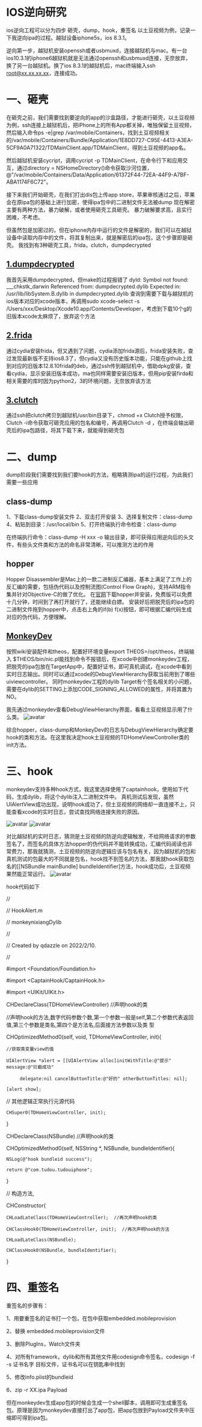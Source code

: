 # IOS逆向研究
ios逆向工程可以分为四步
砸壳，dump，hook，重签名
以土豆视频为例，记录一下我逆向ipa的过程。越狱设备iphone5s，ios 8.3.1。

逆向第一步，越狱机安装openssh或者usbmuxd，连接越狱机与mac。有一台ios10.3.1的iphone6越狱机就是无法通过openssh和usbmuxd连接，无奈放弃，换了另一台越狱机。换了ios 8.3.1的越狱机后，mac终端输入ssh root@xx.xx.xx.xx，连接成功。

# 一、砸壳

在砸壳之前，我们需要找到要逆向的app的沙盒路径，才能进行砸壳，以土豆视频为例，ssh连接上越狱机后，把iPhone上的所有App都关掉，唯独保留土豆视频，然后输入命令ps -e|grep /var/mobile/Containers，找到土豆视频相关的/var/mobile/Containers/Bundle/Application/1E8DD727-C95E-4413-A3EA-5CF9A0A71322/TDMainClient.app/TDMainClient，得到土豆视频的app名。

然后越狱机安装cycript，调用cycript -p TDMainClient，在命令行下和应用交互，通过directory = NSHomeDirectory()命令获取沙河位置，@"/var/mobile/Containers/Data/Application/61372F44-72EA-44F9-A7BF-ABA1174F6C72"。

接下来我们开始砸壳，在我们打出dis包上传app store，苹果审核通过之后，苹果会在原ipa包的基础上进行加密，使得ipa包中的二进制文件无法被dump
现在解密主要有两种方法，暴力破解，或者使用砸壳工具砸壳。
暴力破解要求高，且实行困难，不考虑。

但虽然包是加密过的，但在iphone内存中运行的文件是解密的，我们可以在越狱设备中读取内存中的文件，将其复制出来，就是解密后的ipa包，这个步骤即是砸壳。
我找到有3种砸壳工具，frida，clutch，dumpdecrypted
## [1.dumpdecrypted](https://github.com/stefanesser/dumpdecrypted)
我首先采用dumpdecrypted，但make的过程报错了
dyld: Symbol not found: ___chkstk_darwin
  Referenced from: dumpdecrypted.dylib
  Expected in: /usr/lib/libSystem.B.dylib
 in dumpdecrypted.dylib
 查询到需要下载与越狱机的ios版本对应的xcode版本，再调用sudo xcode-select -s /Users/xxx/Desktop/Xcode10.app/Contents/Developer，考虑到下载10个g的旧版本xcode太麻烦了，放弃这个方法

## [2.frida](https://github.com/frida/frida)
通过cydia安装frida，但又遇到了问题，cydia添加frida源后，frida安装失败，查过发现最新版不支持ios8.3了，但cydia又没有历史版本功能，只能在github上找到对应的旧版本12.8.10frida的deb，通过ssh传到越狱机中，借助dpkg安装，查看cydia，显示安装旧版本成功，ma也同样需要安装旧版本，但用pip安装firda和相关需要的库时因为python2，3的环境问题，无奈放弃该方法

## [3.clutch](https://github.com/KJCracks/Clutch)
通过ssh把clutch拷贝到越狱机/usr/bin目录下，chmod +x Clutch授予权限，Clutch -i命令获取可砸壳应用的包名和编号，再调用Clutch -d <bundleid or number>，在终端会输出砸壳后的ipa包路径，将其下载下来，就能得到砸壳包

# 二、dump

dump阶段我们需要找到我们要hook的方法，粗略猜测ipa的运行过程，为此我们需要一些应用

## class-dump
1、下载class-dump安装文件
2、双击打开安装
3、选择复制文件：class-dump
4、粘贴到目录：/usr/local/bin
5、打开终端执行命令检查：class-dump

在终端执行命令：class-dump -H xxx -o 输出目录，即可获得应用逆向后的头文件，有些头文件类和方法的命名非常清晰，可以推测方法的作用

## hopper
Hopper Disassembler是Mac上的一款二进制反汇编器，基本上满足了工作上的反汇编的需要，包括伪代码以及控制流图(Control Flow Graph)，支持ARM指令集并针对Objective-C的做了优化。
在[官网](https://www.hopperapp.com)下载hopper并安装，免费版可以免费十几分钟，时间到了再打开就行了，还能继续白嫖。
安装好后把脱壳后的ipa包的二进制文件拖到hopper中，点击右上角的if(b) f(x)按钮，即可根据汇编代码生成对应的伪代码，方便理解。

## [MonkeyDev](https://github.com/AloneMonkey/MonkeyDev)
按照wiki安装配件和theos，配置好环境变量export THEOS=/opt/theos，终端输入 $THEOS/bin/nic.pl能找到命令不报错后，在xcode中创建monkeydev工程，把脱壳的ipa包放在TargetApp中，配置好证书，即可真机调试，在xcode中看到实时日志输出。同时可以通过xcode的DebugViewHierarchy获取当前用到了哪些uiviewcontroller。
同时monkeydev工程的dylib Target有个签名相关的小问题，需要在dylib的SETTING上添加CODE_SIGNING_ALLOWED的属性，并将其置为NO。

我先通过monkeydev查看DebugViewHierarchy界面，看看土豆视频显示用了什么类。
![avatar](/image/TDHomeViewController.jpg)


综合hopper，class-dump和MonkeyDev的日志与DebugViewHierarchy确定要hook的类和方法。在这里我决定hook土豆视频的TDHomeViewController类的init方法。
# 三、hook
monkeydev支持多种hook方式，我这里选择使用了captainhook，使用如下代码，生成dylib，将这个dylib注入二进制文件中。
真机测试后发现，虽然UIAlertView成功出现，说明hook成功了，但土豆视频的网络却一直连接不上，只能查看xcode的实时日志，尝试查找网络连接失败的原因。

![avatar](/image/fail_sys_protoparam_missed.jpg)
![avatar](/image/x-sign.jpg)

对比越狱机的实时日志，猜测是土豆视频的防逆向逻辑触发，不给网络请求的参数签名了，而签名的具体方法hopper的伪代码并不能转换成功，汇编代码阅读也非常费力，那我就猜测，土豆视频的防逆向逻辑应该与包名有关，因为越狱机的包和真机测试的包最大的不同就是包名，hook找不到签名的方法，那我就hook获取包名的[[NSBundle mainBundle] bundleIdentifier]方法，hook成功后，土豆视频果然能正常运行。
![avatar](/image/hooksuccess.jpg)

hook代码如下

//

//  HookAlert.m

//  monkeynixiangDylib

//

//  Created by qdazzle on 2022/2/10.

//



#import <Foundation/Foundation.h>

#import <CaptainHook/CaptainHook.h>

#import <UIKit/UIKit.h>

CHDeclareClass(TDHomeViewController)   //声明hook的类

//声明hook的方法,数字代码参数个数,第一个参数一般是self,第二个参数代表返回值,第三个参数是类名,第四个是方法名,后面接方法参数以及类
型

CHOptimizedMethod0(self, void, TDHomeViewController, init){

    //获取类变量view的值

    UIAlertView *alert = [[UIAlertView alloc]initWithTitle:@"提示" message:@"拦截成功"

         delegate:nil cancelButtonTitle:@"好的" otherButtonTitles: nil];

    [alert show];

   // 其他逻辑正常执行元源代码

    CHSuper0(TDHomeViewController, init);

}


CHDeclareClass(NSBundle)   //声明hook的类

CHOptimizedMethod0(self, NSString *, NSBundle, bundleIdentifier){

    NSLog(@"hook bundleid success");

    return @"com.tudou.tudouiphone";

}



// 构造方法,

CHConstructor{

    CHLoadLateClass(TDHomeViewController);  //再次声明hook的类

    CHClassHook0(TDHomeViewController, init);  //再次声明hook的方法

    CHLoadLateClass(NSBundle); 

    CHClassHook0(NSBundle, bundleIdentifier);  

}

# 四、重签名
重签名的步骤有：

1、用要重签名的证书打一个包，在包中获取embedded.mobileprovision

2、替换 embedded.mobileprovision文件

3、删除PlugIns，Watch文件夹

4、对所有framework，dylib和所有其他文件用codesign命令签名，codesign -f -s 证书名字 目标文件，证书名可以在钥匙串中找到

5、修改info.plist的bundleid

6、zip -r XX.ipa Payload

但在monkeydev生成app包的时候会生成一个shell脚本，调用即可生成重签名包。原理是因为monkeydev直接打出了app包，把app包放到Payload文件夹中压缩即可得到ipa包。